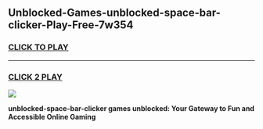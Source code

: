 
## Unblocked-Games-unblocked-space-bar-clicker-Play-Free-7w354
<h3>
<a href="https://premium76.site?title=unblocked-space-bar-clicker&ref=12A">CLICK TO PLAY</a></h3>
<hr>

<h3>
<a href="https://premium76.site?title=unblocked-space-bar-clicker&ref=12A">CLICK 2 PLAY</a>
  
</h3>

<a href="https://premium76.site?title=unblocked-space-bar-clicker&ref=12A"><img src="https://clearcache.store/games.png"></a>


**unblocked-space-bar-clicker games unblocked: Your Gateway to Fun and Accessible Online Gaming**
